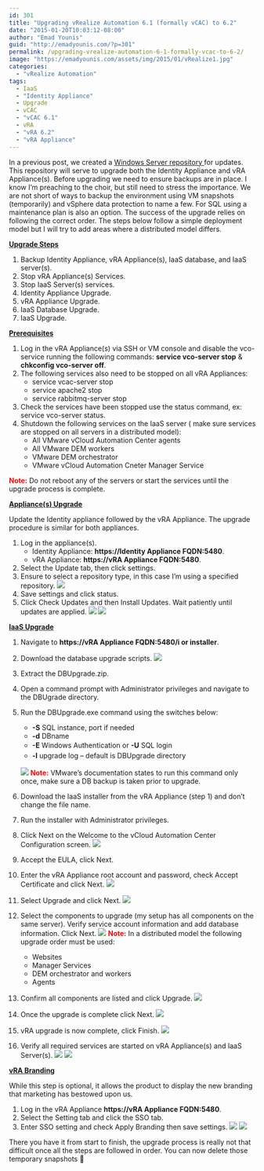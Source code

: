 ```yaml
---
id: 301
title: "Upgrading vRealize Automation 6.1 (formally vCAC) to 6.2"
date: "2015-01-20T10:03:12-08:00"
author: "Emad Younis"
guid: "http://emadyounis.com/?p=301"
permalink: /upgrading-vrealize-automation-6-1-formally-vcac-to-6-2/
image: "https://emadyounis.com/assets/img/2015/01/vRealize1.jpg"
categories:
  - "vRealize Automation"
tags:
  - IaaS
  - "Identity Appliance"
  - Upgrade
  - vCAC
  - "vCAC 6.1"
  - vRA
  - "vRA 6.2"
  - "vRA Appliance"
---
```


In a previous post, we created a [Windows Server repository ](http://emadyounis.com/vmware/windows-repository-for-appliance-updates/ "Windows Repository for Offline Appliance Updates")for updates. This repository will serve to upgrade both the Identity Appliance and vRA Appliance(s). Before upgrading we need to ensure backups are in place. I know I’m preaching to the choir, but still need to stress the importance. We are not short of ways to backup the environment using VM snapshots (temporarily) and vSphere data protection to name a few. For SQL using a maintenance plan is also an option. The success of the upgrade relies on following the correct order. The steps below follow a simple deployment model but I will try to add areas where a distributed model differs.

<span style="text-decoration: underline;">**Upgrade Steps**</span>

1. Backup Identity Appliance, vRA Appliance(s), IaaS database, and IaaS server(s).
2. Stop vRA Appliance(s) Services.
3. Stop IaaS Server(s) services.
4. Identity Appliance Upgrade.
5. vRA Appliance Upgrade.
6. IaaS Database Upgrade.
7. IaaS Upgrade.

<span style="text-decoration: underline;">**Prerequisites**</span>

1. Log in the vRA Appliance(s) via SSH or VM console and disable the vco-service running the following commands: **service vco-server stop** &amp; **chkconfig vco-server off**.
2. The following services also need to be stopped on all vRA Appliances:
   - service vcac-server stop
   - service apache2 stop
   - service rabbitmq-server stop
3. Check the services have been stopped use the status command, ex: service vco-server status.
4. Shutdown the following services on the IaaS server ( make sure services are stopped on all servers in a distributed model):
   - All VMware vCloud Automation Center agents
   - All VMware DEM workers
   - VMware DEM orchestrator
   - VMware vCloud Automation Cneter Manager Service

<span style="color: #ff0000;">**Note:**</span> Do not reboot any of the servers or start the services until the upgrade process is complete.

<span style="text-decoration: underline;">**Appliance(s) Upgrade**</span>

Update the Identity appliance followed by the vRA Appliance. The upgrade procedure is similar for both appliances.

1. Log in the appliance(s).
   - Identity Appliance: **https://Identity Appliance FQDN:5480**.
   - vRA Appliance: **https://vRA Appliance FQDN:5480**.
2. Select the Update tab, then click settings.
3. Ensure to select a repository type, in this case I’m using a specified repository.
   [![](https://emadyounis.com/assets/img/2015/01/appliance-1.jpg?resize=828%2C473)](https://emadyounis.com/assets/img/2015/01/appliance-1.jpg)
4. Save settings and click status.
5. Click Check Updates and then Install Updates. Wait patiently until updates are applied.
   [![](https://emadyounis.com/assets/img/2015/01/appliance-2.jpg?resize=830%2C410)](https://emadyounis.com/assets/img/2015/01/appliance-2.jpg)
   [![](https://emadyounis.com/assets/img/2015/01/appliance-3.jpg?resize=830%2C182)](https://emadyounis.com/assets/img/2015/01/appliance-3.jpg)

**<span style="text-decoration: underline;">IaaS Upgrade</span>**

1. Navigate to **https://vRA Appliance FQDN:5480/i or installer**.
2. Download the database upgrade scripts.
   [![](https://emadyounis.com/assets/img/2015/01/IaaS-Upgrade-1.jpg?resize=1003%2C502)](https://emadyounis.com/assets/img/2015/01/IaaS-Upgrade-1.jpg)
3. Extract the DBUpgrade.zip.
4. Open a command prompt with Administrator privileges and navigate to the DBUgrade directory.
5. Run the DBUpgrade.exe command using the switches below:

   - **-S** SQL instance, port if needed
   - **-d** DBname
   - **-E**<span style="line-height: 1.5;"> Windows Authentication or </span>**-U**<span style="line-height: 1.5;"> SQL login</span>
   - **-l**<span style="line-height: 1.5;"> upgrade log – default is DBUpgrade directory</span>

   [![](https://emadyounis.com/assets/img/2015/01/IaaS-Upgrade-2.jpg?resize=800%2C78)](https://emadyounis.com/assets/img/2015/01/IaaS-Upgrade-2.jpg)
   <span style="color: #ff0000;">**Note:**</span> VMware’s documentation states to run this command only once, make sure a DB backup is taken prior to upgrade.

6. Download the IaaS installer from the vRA Appliance (step 1) and don’t change the file name.
7. Run the installer with Administrator privileges.
8. Click Next on the Welcome to the vCloud Automation Center Configuration screen.
   [![](https://emadyounis.com/assets/img/2015/01/IaaS-Upgrade-3.jpg?resize=800%2C600)](https://emadyounis.com/assets/img/2015/01/IaaS-Upgrade-3.jpg)
9. Accept the EULA, click Next.
10. Enter the vRA Appliance root account and password, check Accept Certificate and click Next.
    [![](https://emadyounis.com/assets/img/2015/01/IaaS-Upgrade-4.jpg?resize=797%2C597)](https://emadyounis.com/assets/img/2015/01/IaaS-Upgrade-4.jpg)
11. Select Upgrade and click Next.
    [![](https://emadyounis.com/assets/img/2015/01/IaaS-Upgrade-5.jpg?resize=800%2C599)](https://emadyounis.com/assets/img/2015/01/IaaS-Upgrade-5.jpg)
12. Select the components to upgrade (my setup has all components on the same server). Verify service account information and add database information. Click Next.
    [![](https://emadyounis.com/assets/img/2015/01/IaaS-Upgrade-6.jpg?resize=799%2C599)](https://emadyounis.com/assets/img/2015/01/IaaS-Upgrade-6.jpg)
    <span style="color: #ff0000;">**Note:**</span> In a distributed model the following upgrade order must be used:
    - Websites
    - Manager Services
    - DEM orchestrator and workers
    - Agents
13. Confirm all components are listed and click Upgrade.
    [![](https://emadyounis.com/assets/img/2015/01/IaaS-Upgrade-7.jpg?resize=797%2C599)](https://emadyounis.com/assets/img/2015/01/IaaS-Upgrade-7.jpg)
14. Once the upgrade is complete click Next.
    [![](https://emadyounis.com/assets/img/2015/01/IaaS-Upgrade-8.jpg?resize=800%2C600)](https://emadyounis.com/assets/img/2015/01/IaaS-Upgrade-8.jpg)
15. vRA upgrade is now complete, click Finish.
    [![](https://emadyounis.com/assets/img/2015/01/IaaS-Upgrade-9.jpg?resize=800%2C599)](https://emadyounis.com/assets/img/2015/01/IaaS-Upgrade-9.jpg)
16. Verify all required services are started on vRA Appliance(s) and IaaS Server(s).
    [![](https://emadyounis.com/assets/img/2015/01/IaaS-Upgrade-10.jpg?resize=829%2C668)](https://emadyounis.com/assets/img/2015/01/IaaS-Upgrade-10.jpg)
    [![](https://emadyounis.com/assets/img/2015/01/IaaS-Upgrade-11.jpg?resize=819%2C185)](https://emadyounis.com/assets/img/2015/01/IaaS-Upgrade-11.jpg)

<span style="text-decoration: underline;">**vRA Branding**</span>

While this step is optional, it allows the product to display the new branding that marketing has bestowed upon us.

1. Log in the vRA Appliance **https://vRA Appliance FQDN:5480**.
2. Select the Setting tab and click the SSO tab.
3. Enter SSO setting and check Apply Branding then save settings.
   [![](https://emadyounis.com/assets/img/2015/01/Rebranding-1.jpg?resize=829%2C367)](https://emadyounis.com/assets/img/2015/01/Rebranding-1.jpg)
   [![](https://emadyounis.com/assets/img/2015/01/Rebranding-2.jpg?resize=1022%2C564)](https://emadyounis.com/assets/img/2015/01/Rebranding-2.jpg)

There you have it from start to finish, the upgrade process is really not that difficult once all the steps are followed in order. You can now delete those temporary snapshots 🙂
